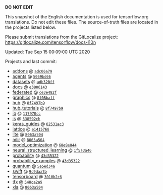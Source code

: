 __DO NOT EDIT__

This snapshot of the English documentation is used for tensorflow.org
translations. Do not edit these files. The source-of-truth files are located in
the projects listed below.

Please submit translations from the GitLocalize project: https://gitlocalize.com/tensorflow/docs-l10n

Updated: Tue Sep 15 00:09:00 UTC 2020

Projects and last commit:

- [addons](https://github.com/tensorflow/addons/tree/master/docs) @ <a href='https://github.com/tensorflow/addons/commit/adc06a79b06f52ea9530a567506b649c2a896404'><code>adc06a79</code></a>
- [agents](https://github.com/tensorflow/agents/tree/master/docs) @ <a href='https://github.com/tensorflow/agents/commit/5059bd66f0559fff94de7fafa26f8a1fc7852a0e'><code>5059bd66</code></a>
- [datasets](https://github.com/tensorflow/datasets/tree/master/docs) @ <a href='https://github.com/tensorflow/datasets/commit/adb320ff04b6e93c561dacb2b647c8fcbfea92f3'><code>adb320ff</code></a>
- [docs](https://github.com/tensorflow/docs/tree/master/site/en) @ <a href='https://github.com/tensorflow/docs/commit/e38061437255854d5954f1f4f031ae021ebe2686'><code>e3806143</code></a>
- [federated](https://github.com/tensorflow/federated/tree/master/docs) @ <a href='https://github.com/tensorflow/federated/commit/ce3e482fbb273e92f7607e4b97d580cbc57e73d1'><code>ce3e482f</code></a>
- [graphics](https://github.com/tensorflow/graphics/tree/master/tensorflow_graphics/g3doc) @ <a href='https://github.com/tensorflow/graphics/commit/8f08baff1719102782c465d590f68b269aaa7b53'><code>8f08baff</code></a>
- [hub](https://github.com/tensorflow/hub/tree/master/docs) @ <a href='https://github.com/tensorflow/hub/commit/8f7497b9e0a2454bba9f2e3476b1b1393ca13195'><code>8f7497b9</code></a>
- [hub_tutorials](https://github.com/tensorflow/hub/tree/master/examples/colab) @ <a href='https://github.com/tensorflow/hub/commit/8f7497b9e0a2454bba9f2e3476b1b1393ca13195'><code>8f7497b9</code></a>
- [io](https://github.com/tensorflow/io/tree/master/docs) @ <a href='https://github.com/tensorflow/io/commit/117970ccd822ac27c395bee8f9899f179533f9a7'><code>117970cc</code></a>
- [js](https://github.com/tensorflow/tfjs-website/tree/master/docs) @ <a href='https://github.com/tensorflow/tfjs-website/commit/538592cb856aed8cee1a0a381166122b298a8a91'><code>538592cb</code></a>
- [keras_guides](https://github.com/keras-team/keras-io/tree/master/tf) @ <a href='https://github.com/keras-team/keras-io/commit/02531ac33e5882774aa0a11b4ddf3c7b3a82fa42'><code>02531ac3</code></a>
- [lattice](https://github.com/tensorflow/lattice/tree/master/docs) @ <a href='https://github.com/tensorflow/lattice/commit/e141576803fb8ce358c6c4acf154ff61949efbad'><code>e1415768</code></a>
- [lite](https://github.com/tensorflow/tensorflow/tree/master/tensorflow/lite/g3doc) @ <a href='https://github.com/tensorflow/tensorflow/commit/8063a50445a953604185c50233a14ffac18ce887'><code>8063a504</code></a>
- [mlir](https://github.com/tensorflow/tensorflow/tree/master/tensorflow/compiler/mlir/g3doc) @ <a href='https://github.com/tensorflow/tensorflow/commit/8063a50445a953604185c50233a14ffac18ce887'><code>8063a504</code></a>
- [model_optimization](https://github.com/tensorflow/model-optimization/tree/master/tensorflow_model_optimization/g3doc) @ <a href='https://github.com/tensorflow/model-optimization/commit/68e9e8444f180126a35f6b863f0619bf287ffe49'><code>68e9e844</code></a>
- [neural_structured_learning](https://github.com/tensorflow/neural-structured-learning/tree/master/g3doc) @ <a href='https://github.com/tensorflow/neural-structured-learning/commit/1f5a3a465d04ed5a2fa55c95e4a34185046acbe0'><code>1f5a3a46</code></a>
- [probability](https://github.com/tensorflow/probability/tree/master/tensorflow_probability/g3doc) @ <a href='https://github.com/tensorflow/probability/commit/43d35322802fb8c31d3f28027f4ce6c1bdde3df7'><code>43d35322</code></a>
- [probability_examples](https://github.com/tensorflow/probability/tree/master/tensorflow_probability/examples/jupyter_notebooks) @ <a href='https://github.com/tensorflow/probability/commit/43d35322802fb8c31d3f28027f4ce6c1bdde3df7'><code>43d35322</code></a>
- [quantum](https://github.com/tensorflow/quantum/tree/master/docs) @ <a href='https://github.com/tensorflow/quantum/commit/5e5ed34a97d05b331a5354e45bdf22e707a03d44'><code>5e5ed34a</code></a>
- [swift](https://github.com/tensorflow/swift/tree/master/docs/site) @ <a href='https://github.com/tensorflow/swift/commit/9c9daa7b16ad79332b371dd3db6ff1b7936784d2'><code>9c9daa7b</code></a>
- [tensorboard](https://github.com/tensorflow/tensorboard/tree/master/docs) @ <a href='https://github.com/tensorflow/tensorboard/commit/3010b2c6afba6abbf68cf3f759c31d7b70d8daf9'><code>3010b2c6</code></a>
- [tfx](https://github.com/tensorflow/tfx/tree/master/docs) @ <a href='https://github.com/tensorflow/tfx/commit/548ca2a98386fd7d81b4fe18671b00c3964adc53'><code>548ca2a9</code></a>
- [xla](https://github.com/tensorflow/tensorflow/tree/master/tensorflow/compiler/xla/g3doc) @ <a href='https://github.com/tensorflow/tensorflow/commit/8063a50445a953604185c50233a14ffac18ce887'><code>8063a504</code></a>

